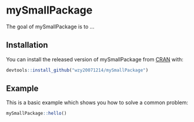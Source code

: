 # mySmallPackage

<!-- badges: start -->
<!-- badges: end -->

The goal of mySmallPackage is to ...

## Installation

You can install the released version of mySmallPackage from [CRAN](https://CRAN.R-project.org) with:

``` r
devtools::install_github("wzy20071214/mySmallPackage")
```

## Example

This is a basic example which shows you how to solve a common problem:

``` r
mySmallPackage::hello()
```

